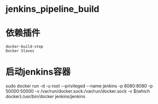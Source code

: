 # jenkins_pipeline_build

# 依赖插件
    docker-build-step
    Docker Slaves
    
# 启动jenkins容器 
sudo docker run -d -u root --privileged  --name jenkins -p 8080:8080 -p 50000:50000 -v /var/run/docker.sock:/var/run/docker.sock -v $(which docker):/usr/bin/docker jenkins/jenkins
# 